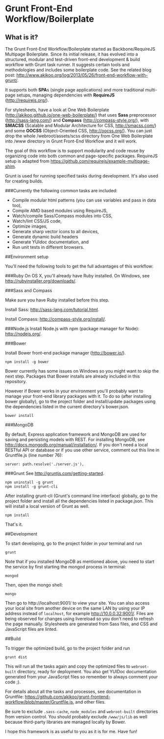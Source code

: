 # Grunt Front-End Workflow/Boilerplate

## What is it? 

The Grunt Front-End Workflow/Boilerplate started as Backbone/RequireJS Multipage 
Boilerplate. Since its initial release, it has evolved into a structured, modular 
and test-driven front-end development & build workflow with Grunt task runner. 
It suggests certain tools and methodologies and includes some boilerplate code. 
See the related blog post: http://www.akikoo.org/log/2013/05/26/front-end-workflow-with-grunt/.

It supports both **SPA**s (single page applications) and more traditional multi-page 
setups, managing dependencies with **RequireJS** (http://requirejs.org/). 

For stylesheets, have a look at One Web Boilerplate (http://akikoo.github.io/one-web-boilerplate/) 
that uses **Sass** preprocessor (http://sass-lang.com/) and **Compass** 
(http://compass-style.org/), with **SMACSS** (Scalable and Modular Architecture 
for CSS, http://smacss.com/) and some **OOCSS** (Object-Oriented CSS, 
http://oocss.org/). You can just drop the whole /webroot/assets/scss directory from 
One Web Boilerplate into /www directory in Grunt Front-End Workflow and it will work.

The goal of this workflow is to support modularity and code reuse by organizing 
code into both common and page-specific packages. RequireJS setup is adapted from 
https://github.com/requirejs/example-multipage-shim.

Grunt is used for running specified tasks during development. It's also used for 
creating builds.

###Currently the following common tasks are included: 

* Compile modular html patterns (you can use variables and pass in data too), 
* Compile AMD based modules using RequireJS, 
* Watch/compile Sass/Compass modules into CSS, 
* Watch/lint CSS/JS code, 
* Optimize images, 
* Generate sharp vector icons to all devices, 
* Generate dynamic build headers 
* Generate YUIdoc documentation, and
* Run unit tests in different browsers.

##Environment setup 

You'll need the following tools to get the full advantages of this workflow:

###Ruby
On OS X, you'll already have Ruby installed. On Windows, see http://rubyinstaller.org/downloads/. 

###Sass and Compass

Make sure you have Ruby installed before this step.

Install Sass: http://sass-lang.com/tutorial.html.

Install Compass: http://compass-style.org/install/.

###Node.js
Install Node.js with npm (package manager for Node): http://nodejs.org/.

###Bower

Install Bower front-end package manager (http://bower.io/).

    npm install -g bower

Bower currently has some issues on Windows so you might want to skip the next step.
Packages that Bower installs are already included in this repository. 

However if Bower works in your environment you'll probably want to manage your 
front-end library packages with it. To do so (after installing bower globally), 
go to the project folder and install/update packages using the dependencies 
listed in the current directory's bower.json.

    bower install

###MongoDB

By default, Express application framework and MongoDB are used for saving and persisting 
models with REST. For installing MongoDB, see http://docs.mongodb.org/manual/installation/. 
If you don't need a local RESTful API or database or if you use other service, 
comment out this line in Gruntfile.js (line number 76): 

    server: path.resolve('./server.js'),

###Grunt
See http://gruntjs.com/getting-started.

    npm uninstall -g grunt
    npm install -g grunt-cli

After installing grunt-cli (Grunt's command line interface) globally, go to the 
project folder and install all the dependencies listed in package.json. This will 
install a local version of Grunt as well.

    npm install 

That's it. 

##Development

To start developing, go to the project folder in your terminal and run

    grunt 

Note that if you installed MongoDB as mentioned above, you need to 
start the service by first starting the mongod process in terminal: 

    mongod

Then, open the mongo shell:   

    mongo

Then go to http://localhost:9001/ to view your site. You can also access your 
local site from another device on the same LAN by using your IP address instead 
of `localhost`, for example http://10.0.0.32:9001/. Files are being observed 
for changes using livereload so you don't need to refresh the page manually. 
Stylesheets are generated from Sass files, and CSS and JavaScript files are linted.

##Build

To trigger the optimized build, go to the project folder and run 

    grunt dist 

This will run all the tasks again and copy the optimized files to `webroot-built` 
directory, ready for deployment. You also get YUIDoc documentation generated from 
your JavaScript files so remember to always comment your code ;).

For details about all the tasks and processes, see documentation in Gruntfile: 
https://github.com/akikoo/grunt-frontend-workflow/blob/master/Gruntfile.js, and 
other files.

Be sure to exclude `.sass-cache`, `node_modules` and `webroot-built` directories 
from version control. You should probably exclude `/www/js/lib` as well because 
third-party libraries are managed locally by Bower.

I hope this framework is as useful to you as it is for me. Have fun! 